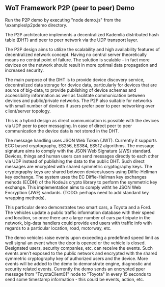 ﻿## WoT Framework P2P (peer to peer) Demo 

Run the P2P demo by executing "node demo.js" from the \examples\p2pdemo directory.

The P2P architecture implements a decentralized Kademlia distributed hash table (DHT) and peer to peer network via the UDP transport layer. 

The P2P design aims to utilize the scalability and high availability features of decentralized network concept. Having no central server theoretically means no central point of failure. The solution is scalable – in fact more devices on the network should result in more optimal data propagation and increased security.

The main purpose of the DHT is to provide device discovery service, decentralized data storage for device data, particularly for devices that are source of big-data, to provide publishing of device schemas and accessibility information as well as facilitate communication between devices and public/private networks. The P2P also suitable for networks with small number of devices if users prefer peer to peer networking over client/server topology.

This is a hybrid design as direct communication is possible with the devices via UDP peer to peer messaging. In case of direct peer to peer communication the device data is not stored in the DHT.

The message handling uses JSON Web Token (JWT). Currently it supports ECC based cryptography, ES256, ES384, ES512 algorithms. The message signature aims to comply with the JSON Web Signature (JWS) standard. 
Devices, things and human users can send messages directly to each other via UDP instead of publishing the data to the public DHT. Such direct messages are encrypted with shared symmetric cryptography keys. The cryptography keys are shared between devices/users using Diffie-Hellman key exchange. The system uses the EC Diffie-Hellman key exchanges mehods (ECDH) of the NodeJs crypto library to perform the symmetric key exchange. This implementation aims to comply witht he JSON Web Encryption (JWE) sandards. (TODO: perhaps need to add standard key wrapping methods).

This particular demo demonstrates two smart cars, a Toyota and a Ford. The vehicles update a public traffic information database with their speed and location, so once there are a large number of cars participate in the network, big-data handlers could provide end users with traffic info with regards to a particular location, road, motorway, etc.  

The demo vehicles raise events upon exceeding a predefined speed limit as well signal an event when the door is opened or the vehicle is closed. Designated users, security companies, etc. can receive the events. Such events aren’t exposed to the public network and encrypted with the shared symmetric cryptography key of authorized users and the device. More events will be added to the demo to demonstrate engine, diagnostic and security related events. Currently the demo sends an encrypted pper message from "ToyotaClient01" node to "Toyota" in every 15 seconds to send some timestamp information - this could be events, action, etc.
